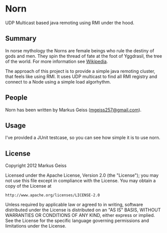 Norn
====
UDP Multicast based java remoting using RMI under the hood.

Summary
-------
In norse mythology the Norns are female beings who rule the destiny of gods and
men. They spin the thread of fate at the foot of Yggdrasil, the tree of the
world. For more information see [Wikipedia](http://en.wikipedia.org/wiki/Norns).

The approach of this project is to provide a simple java remoting cluster, that
feels like using RMI. It uses UDP multicast to find all RMI registry and connect
to a Node using a simple load algorhythm.

People
------
Norn has been written by Markus Geiss (mgeiss257@gmail.com).

Usage
-----
I've provided a JUnit testcase, so you can see how simple it is to use norn.

License
-------
Copyright 2012 Markus Geiss

Licensed under the Apache License, Version 2.0 (the "License");
you may not use this file except in compliance with the License.
You may obtain a copy of the License at

    http://www.apache.org/licenses/LICENSE-2.0

Unless required by applicable law or agreed to in writing, software
distributed under the License is distributed on an "AS IS" BASIS,
WITHOUT WARRANTIES OR CONDITIONS OF ANY KIND, either express or implied.
See the License for the specific language governing permissions and
limitations under the License.
